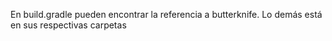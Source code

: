 En build.gradle pueden encontrar la referencia a butterknife.
Lo demás está en sus respectivas carpetas
